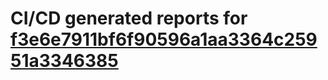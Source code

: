 # CI/CD generated reports for [f3e6e7911bf6f90596a1aa3364c25951a3346385](https://github.com/hydephp/develop/commit/f3e6e7911bf6f90596a1aa3364c25951a3346385)
